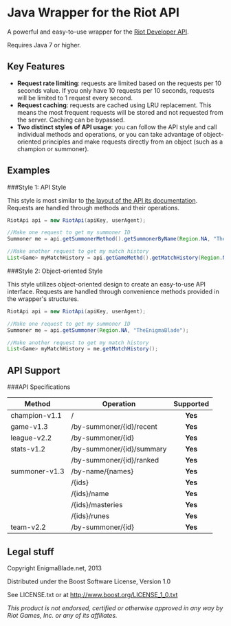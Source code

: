 Java Wrapper for the Riot API
=============================

A powerful and easy-to-use wrapper for the [Riot Developer API](https://developer.riotgames.com/).

Requires Java 7 or higher.

Key Features
------------

* **Request rate limiting**: requests are limited based on the requests per 10 seconds value. If you only have 10 requests per 10 seconds, requests will be limited to 1 request every second.
* **Request caching**: requests are cached using LRU replacement. This means the most frequent requests will be stored and not requested from the server. Caching can be bypassed.
* **Two distinct styles of API usage**: you can follow the API style and call individual methods and operations, or you can take advantage of object-oriented principles and make requests directly from an object (such as a champion or summoner).

Examples
--------

###Style 1: API Style

This style is most similar to [the layout of the API its documentation](https://developer.riotgames.com/api/methods). Requests are handled through methods and their operations.

```java
RiotApi api = new RiotApi(apiKey, userAgent);

//Make one request to get my summoner ID
Summoner me = api.getSummonerMethod().getSummonerByName(Region.NA, "TheEnigmaBlade");

//Make another request to get my match history
List<Game> myMatchHistory = api.getGameMethd().getMatchHistory(Region.NA, me.getId());
```

###Style 2: Object-oriented Style

This style utilizes object-oriented design to create an easy-to-use API interface. Requests are handled through convenience methods provided in the wrapper's structures.

```java
RiotApi api = new RiotApi(apiKey, userAgent);

//Make one request to get my summoner ID
Summoner me = api.getSummoner(Region.NA, "TheEnigmaBlade");

//Make another request to get my match history
List<Game> myMatchHistory = me.getMatchHistory();
```

API Support
-----------

###API Specifications

| Method        | Operation                 | Supported |
| ------------- | ------------------------- | :-------: |
| champion-v1.1 | /                         | **Yes**   |
| game-v1.3     | /by-summoner/{id}/recent  | **Yes**   |
| league-v2.2   | /by-summoner/{id}         | **Yes**   |
| stats-v1.2    | /by-summoner/{id}/summary | **Yes**   |
|               | /by-summoner/{id}/ranked  | **Yes**   |
| summoner-v1.3 | /by-name/{names}          | **Yes**   |
|               | /{ids}                    | **Yes**   |
|               | /{ids}/name               | **Yes**   |
|               | /{ids}/masteries          | **Yes**   |
|               | /{ids}/runes              | **Yes**   |
| team-v2.2     | /by-summoner/{id}         | **Yes**   |

Legal stuff
-----------

Copyright EnigmaBlade.net, 2013

Distributed under the Boost Software License, Version 1.0

See LICENSE.txt or at http://www.boost.org/LICENSE_1_0.txt

*This product is not endorsed, certified or otherwise approved in any way by Riot Games, Inc. or any of its affiliates.*
